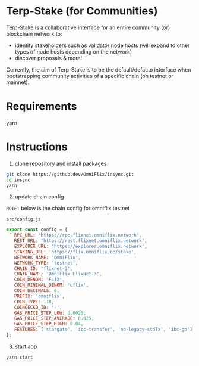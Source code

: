 Terp-Stake (for Communities)
===

Terp-Stake is a collaborative interface for an entire community (or) blockchain network to:

- identify stakeholders such as validator node hosts (will expand to other types of node hosts depending on the network)
- discover proposals & more!

Currently, the aim of Terp-Stake is to be the default/defacto interface when bootstrapping community activities of a
specific chain (on testnet or mainnet).

# Requirements

yarn

# Instructions

1. clone repository and install packages

  ```sh
  git clone https://github.dev/OmniFlix/insync.git
  cd insync
  yarn
  ```

2. update chain config

`NOTE:` below is the chain config for omniflix testnet

`src/config.js`

 ```js
export const config = {
    RPC_URL: 'https://rpc.flixnet.omniflix.network',
    REST_URL: 'https://rest.flixnet.omniflix.network',
    EXPLORER_URL: 'https://explorer.omniflix.network',
    STAKING_URL: 'https://flix.omniflix.co/stake',
    NETWORK_NAME: 'OmniFlix',
    NETWORK_TYPE: 'testnet',
    CHAIN_ID: 'flixnet-3',
    CHAIN_NAME: 'OmniFlix FlixNet-3',
    COIN_DENOM: 'FLIX',
    COIN_MINIMAL_DENOM: 'uflix',
    COIN_DECIMALS: 6,
    PREFIX: 'omniflix',
    COIN_TYPE: 118,
    COINGECKO_ID: '-',
    GAS_PRICE_STEP_LOW: 0.0025,
    GAS_PRICE_STEP_AVERAGE: 0.025,
    GAS_PRICE_STEP_HIGH: 0.04,
    FEATURES: ['stargate', 'ibc-transfer', 'no-legacy-stdTx', 'ibc-go'],
};
 ```

3. start app

 ```sh
 yarn start
 ```
